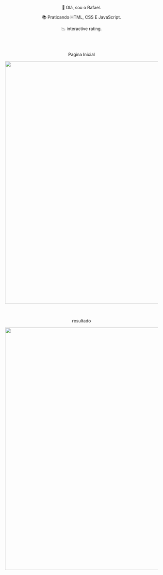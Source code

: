 

<p align="center">👋 Olá, sou o Rafael.</p>  
<p align="center">📚 Praticando HTML, CSS E JavaScript.</p>  
<p align="center">📉 interactive rating.</p>  

<br/>
<br/>

<p align="center">Pagina Inicial</p>                                                        
 <div align="center"/>
<img src="https://user-images.githubusercontent.com/101975205/179428137-1b0c8193-3821-4499-a4c1-87fdd46ef65f.png" width="800px"/>
</div>

<br/>
<br/>

<p align="center">resultado</p>                                                        
<div align="center"/>
<img src="https://user-images.githubusercontent.com/101975205/179428115-775782d8-0c31-4388-bd73-489b0416e843.png" width="800px"/>
</div>
